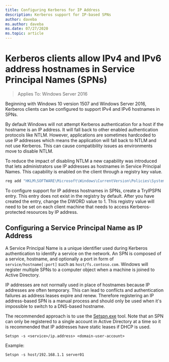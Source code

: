 ```yaml
---
title: Configuring Kerberos for IP Address
description: Kerberos support for IP-based SPNs
author: daveba
ms.author: daveba
ms.date: 07/27/2020
ms.topic: article
---
```


# Kerberos clients allow IPv4 and IPv6 address hostnames in Service Principal Names (SPNs)

>Applies To: Windows Server 2016

Beginning with Windows 10 version 1507 and Windows Server 2016, Kerberos clients can be configured to support IPv4 and IPv6 hostnames in SPNs.

By default Windows will not attempt Kerberos authentication for a host if the hostname is an IP address. It will fall back to other enabled authentication protocols like NTLM. However, applications are sometimes hardcoded to use IP addresses which means the application will fall back to NTLM and not use Kerberos. This can cause compatibility issues as environments move to disable NTLM.

To reduce the impact of disabling NTLM a new capability was introduced that lets administrators use IP addresses as hostnames in Service Principal Names. This capability is enabled on the client through a registry key value.

```cmd
reg add "HKLM\SOFTWARE\Microsoft\Windows\CurrentVersion\Policies\System\Kerberos\Parameters" /v TryIPSPN /t REG_DWORD /d 1 /f
```

To configure support for IP address hostnames in SPNs, create a TryIPSPN entry. This entry does not exist in the registry by default. After you have created the entry, change the DWORD value to 1. This registry value will need to be set on each client machine that needs to access Kerberos-protected resources by IP address.

## Configuring a Service Principal Name as IP Address

A Service Principal Name is a unique identifier used during Kerberos authentication to identify a service on the network. An SPN is composed of a service, hostname, and optionally a port in form of `service/hostname[:port]` such as `host/fs.contoso.com`. Windows will register multiple SPNs to a computer object when a machine is joined to Active Directory.

IP addresses are not normally used in place of hostnames because IP addresses are often temporary. This can lead to conflicts and authentication failures as address leases expire and renew. Therefore registering an IP address-based SPN is a manual process and should only be used when it's impossible to switch to a DNS-based hostname.

The recommended approach is to use the [Setspn.exe](/previous-versions/windows/it-pro/windows-server-2012-R2-and-2012/cc731241(v=ws.11)) tool. Note that an SPN can only be registered to a single account in Active Directory at a time so it is recommended that IP addresses have static leases if DHCP is used.

```
Setspn -s <service>/ip.address> <domain-user-account>
```

Example:

```
Setspn -s host/192.168.1.1 server01
```
